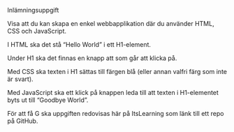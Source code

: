 Inlämningsuppgift

Visa att du kan skapa en enkel webbapplikation där du använder HTML, CSS och JavaScript.

 

I HTML ska det stå “Hello World” i ett H1-element.

Under H1 ska det finnas en knapp att som går att klicka på. 

 

Med CSS ska texten i H1 sättas till färgen blå (eller annan valfri färg som inte är svart).

 

Med JavaScript ska ett klick på knappen leda till att texten i H1-elementet byts ut till “Goodbye World”.

 

För att få G ska uppgiften redovisas här på ItsLearning som länk till ett repo på GitHub.

